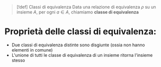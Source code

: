 
>[!def] Classi di equivalenza
>Data una relazione di equivalenza $\rho$ su un insieme $A$, per ogni $a \in A$, chiamiamo **classe di equivalenza**


# Proprietà delle classi di equivalenza:

- Due classi di equivalenza distinte sono disgiunte (ossia non hanno elementi in comune)
- L'unione di tutti le classe di equivalenza di un insieme ritorna l'insieme stesso

